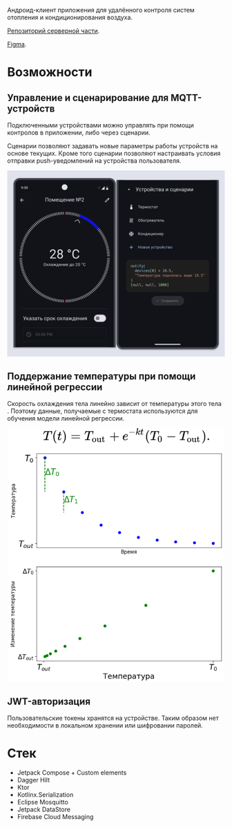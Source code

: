 Андроид-клиент приложения для удалённого контроля систем отопления и кондиционирования воздуха.

[Репозиторий серверной части](https://github.com/Vhhg13/diplomaBackend).

[Figma](https://www.figma.com/design/X82GPPfMdeUwBwpdnqUZJm/Untitled?node-id=0-1&t=FniTXOR3EPJOoNd4-1).


# Возможности

## Управление и сценарирование для MQTT-устройств

Подключенными устройствами можно управлять при помощи контролов в приложении, либо через сценарии.

Сценарии позволяют задавать новые параметры работы устройств на основе текущих. Кроме того сценарии позволяют настраивать условия отправки push-уведомлений на устройства пользователя.

![Интерфейс экрана контроля устройствами](readme/UI.jpg)

## Поддержание температуры при помощи линейной регрессии

Скорость охлаждения тела линейно зависит от температуры этого тела . Поэтому данные, получаемые с термостата используются для обучения модели линейной регрессии.

![Линейная зависимость мощности и температуры](readme/graph.png)

## JWT-авторизация

Пользовательские токены хранятся на устройстве. Таким образом нет необходимости в локальном хранении или шифровании паролей.

# Стек

- Jetpack Compose + Custom elements
- Dagger Hilt
- Ktor
- Kotlinx.Serialization
- Eclipse Mosquitto
- Jetpack DataStore
- Firebase Cloud Messaging
